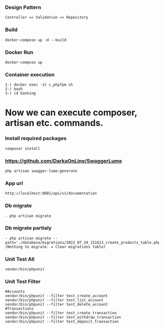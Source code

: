 ### Design Pattern
```
Controller => Validation => Repository
```

### Build

```
docker-compose up -d --build
```

### Docker Run
```
docker-compose up
```
### Container execution
```
1-) docker exec -it c_phpfpm sh
2-) bash
3-) cd banking
```
# Now we can execute composer, artisan etc. commands.

### Install required packages
```
composer install
```
### https://github.com/DarkaOnLine/SwaggerLume
```
php artisan swagger-lume:generate
```
### App url
```
http://localhost:8081/api/v1/documentation
```
### Db migrate 
```
- php artisan migrate
```

### Db migrate partialy
```
- php artisan migrate --path='./database/migrations/2022_07_19_151613_create_products_table.php' (Nothing to migrate. = Clear migrations table)
```
### Unit Test All
```
vendor/bin/phpunit
```
### Unit Test Filter
```
#Accounts
vendor/bin/phpunit --filter test_create_account
vendor/bin/phpunit --filter test_list_account
vendor/bin/phpunit --filter test_delete_account
#Transactions
vendor/bin/phpunit --filter test_create_transaction
vendor/bin/phpunit --filter test_withdraw_transaction
vendor/bin/phpunit --filter test_deposit_transaction

```
